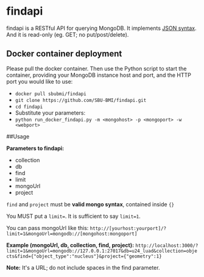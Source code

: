 # findapi
findapi is a RESTful API for querying MongoDB. It implements [JSON syntax](http://www.json.org/).  And it is read-only (eg. GET; no put/post/delete).

## Docker container deployment

Please pull the docker container. Then use the Python script to start the container, providing your MongoDB instance host and port, and the HTTP port you would like to use:

* `docker pull sbubmi/findapi`
* `git clone https://github.com/SBU-BMI/findapi.git`
* `cd findapi`
* Substitute your parameters:
* `python run_docker_findapi.py -m <mongohost> -p <mongoport> -w <webport>`


##Usage

**Parameters to findapi:**

* collection
* db
* find
* limit
* mongoUrl
* project

`find` and `project` must be **valid mongo syntax**, contained inside `{}`

You MUST put a `limit=`. It is sufficient to say `limit=1`.

You can pass mongoUrl like this: `http://[yourhost:yourport]/?limit=1&mongoUrl=mongodb://[mongohost:mongoport]`

**Example (mongoUrl, db, collection, find, project):**
`http://localhost:3000/?limit=1&mongoUrl=mongodb://127.0.0.1:27017&db=u24_luad&collection=objects&find={"object_type":"nucleus"}&project={"geometry":1}`

**Note:** It's a URL; do not include spaces in the find parameter.
